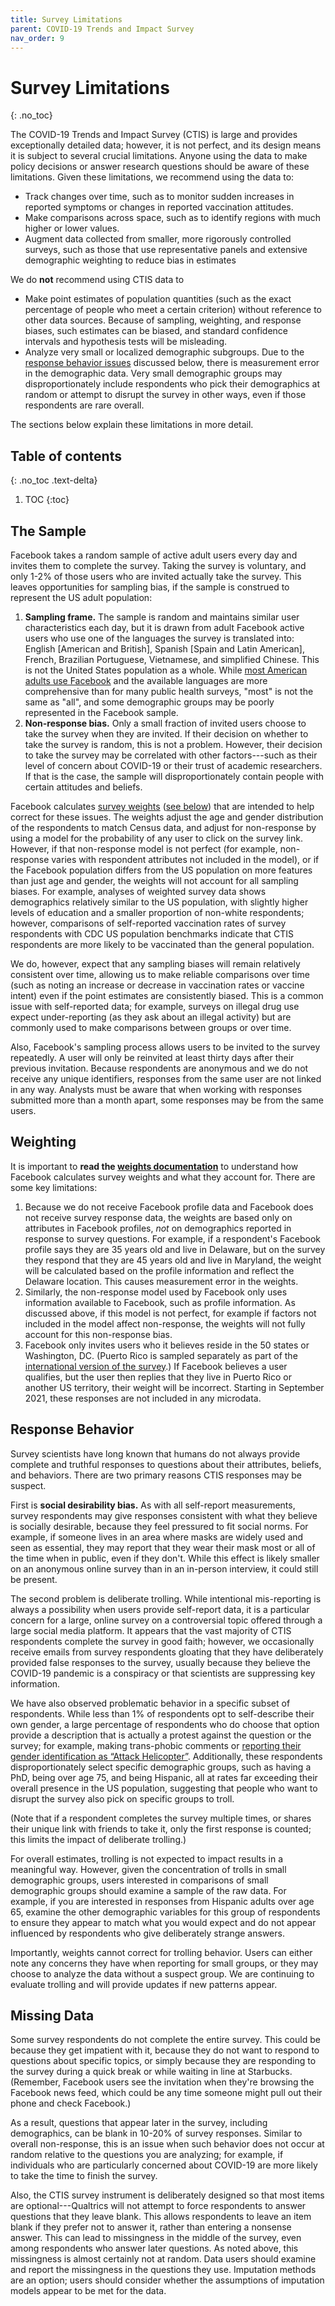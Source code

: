 ```yaml
---
title: Survey Limitations
parent: COVID-19 Trends and Impact Survey
nav_order: 9
---
```


# Survey Limitations
{: .no_toc}

The COVID-19 Trends and Impact Survey (CTIS) is large and provides exceptionally
detailed data; however, it is not perfect, and its design means it is subject to
several crucial limitations. Anyone using the data to make policy decisions or
answer research questions should be aware of these limitations. Given these
limitations, we recommend using the data to:

- Track changes over time, such as to monitor sudden increases in reported
  symptoms or changes in reported vaccination attitudes.
- Make comparisons across space, such as to identify regions with much higher or
  lower values.
- Augment data collected from smaller, more rigorously controlled surveys, such
  as those that use representative panels and extensive demographic weighting to
  reduce bias in estimates

We do **not** recommend using CTIS data to

- Make point estimates of population quantities (such as the exact percentage of
  people who meet a certain criterion) without reference to other data sources.
  Because of sampling, weighting, and response biases, such estimates can be
  biased, and standard confidence intervals and hypothesis tests will be
  misleading.
- Analyze very small or localized demographic subgroups. Due to the [response
  behavior issues](#response-behavior) discussed below, there is measurement
  error in the demographic data. Very small demographic groups may
  disproportionately include respondents who pick their demographics at random
  or attempt to disrupt the survey in other ways, even if those respondents are
  rare overall.

The sections below explain these limitations in more detail.

## Table of contents
{: .no_toc .text-delta}

1. TOC
{:toc}

## The Sample

Facebook takes a random sample of active adult users every day and invites them
to complete the survey. Taking the survey is voluntary, and only 1-2% of those
users who are invited actually take the survey. This leaves opportunities for
sampling bias, if the sample is construed to represent the US adult population:

1. **Sampling frame.** The sample is random and maintains similar user
   characteristics each day, but it is drawn from adult Facebook active users
   who use one of the languages the survey is translated into: English [American
   and British], Spanish [Spain and Latin American], French, Brazilian
   Portuguese, Vietnamese, and simplified Chinese. This is not the United States
   population as a whole. While [most American adults use
   Facebook](https://www.pewresearch.org/internet/2021/04/07/social-media-use-in-2021/)
   and the available languages are more comprehensive than for many public
   health surveys, "most" is not the same as "all", and some demographic groups
   may be poorly represented in the Facebook sample.
2. **Non-response bias.** Only a small fraction of invited users choose to take
   the survey when they are invited. If their decision on whether to take the
   survey is random, this is not a problem. However, their decision to take the
   survey may be correlated with other factors---such as their level of concern
   about COVID-19 or their trust of academic researchers. If that is the case,
   the sample will disproportionately contain people with certain attitudes and
   beliefs.

Facebook calculates [survey weights](weights.md) ([see below](#weighting)) that
are intended to help correct for these issues. The weights adjust the age and
gender distribution of the respondents to match Census data, and adjust for
non-response by using a model for the probability of any user to click on the
survey link. However, if that non-response model is not perfect (for example,
non-response varies with respondent attributes not included in the model), or if
the Facebook population differs from the US population on more features than
just age and gender, the weights will not account for all sampling biases. For
example, analyses of weighted survey data shows demographics relatively similar
to the US population, with slightly higher levels of education and a smaller
proportion of non-white respondents; however, comparisons of self-reported
vaccination rates of survey respondents with CDC US population benchmarks
indicate that CTIS respondents are more likely to be vaccinated than the general
population.

We do, however, expect that any sampling biases will remain relatively
consistent over time, allowing us to make reliable comparisons over time (such
as noting an increase or decrease in vaccination rates or vaccine intent) even
if the point estimates are consistently biased. This is a common issue with
self-reported data; for example, surveys on illegal drug use expect
under-reporting (as they ask about an illegal activity) but are commonly used to
make comparisons between groups or over time.

Also, Facebook's sampling process allows users to be invited to the survey
repeatedly. A user will only be reinvited at least thirty days after their
previous invitation. Because respondents are anonymous and we do not receive any
unique identifiers, responses from the same user are not linked in any way.
Analysts must be aware that when working with responses submitted more than a
month apart, some responses may be from the same users.

## Weighting

It is important to **read the [weights documentation](weights.md)** to
understand how Facebook calculates survey weights and what they account for.
There are some key limitations:

1. Because we do not receive Facebook profile data and Facebook does not receive
   survey response data, the weights are based only on attributes in Facebook
   profiles, *not* on demographics reported in response to survey questions. For
   example, if a respondent's Facebook profile says they are 35 years old and
   live in Delaware, but on the survey they respond that they are 45 years old
   and live in Maryland, the weight will be calculated based on the profile
   information and reflect the Delaware location. This causes measurement error
   in the weights.
2. Similarly, the non-response model used by Facebook only uses information
   available to Facebook, such as profile information. As discussed above, if
   this model is not perfect, for example if factors not included in the model
  affect non-response, the weights will not fully account for this
   non-response bias.
3. Facebook only invites users who it believes reside in the 50 states or
   Washington, DC. (Puerto Rico is sampled separately as part of the
   [international version of the survey](https://covidmap.umd.edu/).) If
   Facebook believes a user qualifies, but the user then replies that they live
   in Puerto Rico or another US territory, their weight will be incorrect.
   Starting in September 2021, these responses are not included in any
   microdata.

## Response Behavior

Survey scientists have long known that humans do not always provide complete and
truthful responses to questions about their attributes, beliefs, and behaviors.
There are two primary reasons CTIS responses may be suspect.

First is **social desirability bias.** As with all self-report measurements,
survey respondents may give responses consistent with what they believe is
socially desirable, because they feel pressured to fit social norms. For
example, if someone lives in an area where masks are widely used and seen as
essential, they may report that they wear their mask most or all of the time
when in public, even if they don't. While this effect is likely smaller on an
anonymous online survey than in an in-person interview, it could still be
present.

The second problem is deliberate trolling. While intentional mis-reporting is
always a possibility when users provide self-report data, it is a particular
concern for a large, online survey on a controversial topic offered through a
large social media platform. It appears that the vast majority of CTIS
respondents complete the survey in good faith; however, we occasionally receive
emails from survey respondents gloating that they have deliberately provided
false responses to the survey, usually because they believe the COVID-19
pandemic is a conspiracy or that scientists are suppressing key information.

We have also observed problematic behavior in a specific subset of respondents.
While less than 1% of respondents opt to self-describe their own gender, a large
percentage of respondents who do choose that option provide a description that
is actually a protest against the question or the survey; for example, making
trans-phobic comments or [reporting their gender identification as “Attack
Helicopter”](https://knowyourmeme.com/memes/i-sexually-identify-as-an-attack-helicopter).
Additionally, these respondents disproportionately select specific demographic
groups, such as having a PhD, being over age 75, and being Hispanic, all at
rates far exceeding their overall presence in the US population, suggesting that
people who want to disrupt the survey also pick on specific groups to troll.

(Note that if a respondent completes the survey multiple times, or shares their
unique link with friends to take it, only the first response is counted; this
limits the impact of deliberate trolling.)

For overall estimates, trolling is not expected to impact results in a
meaningful way. However, given the concentration of trolls in small demographic
groups, users interested in comparisons of small demographic groups should
examine a sample of the raw data. For example, if you are interested in
responses from Hispanic adults over age 65, examine the other demographic
variables for this group of respondents to ensure they appear to match what you
would expect and do not appear influenced by respondents who give deliberately
strange answers.

Importantly, weights cannot correct for trolling behavior. Users can either note
any concerns they have when reporting for small groups, or they may choose to
analyze the data without a suspect group. We are continuing to evaluate trolling
and will provide updates if new patterns appear.

## Missing Data

Some survey respondents do not complete the entire survey. This could be because
they get impatient with it, because they do not want to respond to questions
about specific topics, or simply because they are responding to the survey
during a quick break or while waiting in line at Starbucks. (Remember, Facebook
users see the invitation when they're browsing the Facebook news feed, which
could be any time someone might pull out their phone and check Facebook.)

As a result, questions that appear later in the survey, including demographics,
can be blank in 10-20% of survey responses. Similar to overall non-response,
this is an issue when such behavior does not occur at random relative to the
questions you are analyzing; for example, if individuals who are particularly
concerned about COVID-19 are more likely to take the time to finish the survey.

Also, the CTIS survey instrument is deliberately designed so that most items are
optional---Qualtrics will not attempt to force respondents to answer questions
that they leave blank. This allows respondents to leave an item blank if they
prefer not to answer it, rather than entering a nonsense answer. This can lead
to missingness in the middle of the survey, even among respondents who answer
later questions. As noted above, this missingness is almost certainly not at
random. Data users should examine and report the missingness in the questions
they use. Imputation methods are an option; users should consider whether the
assumptions of imputation models appear to be met for the data.
